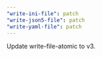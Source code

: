 ```yaml
---
"write-ini-file": patch
"write-json5-file": patch
"write-yaml-file": patch
---
```


Update write-file-atomic to v3.
